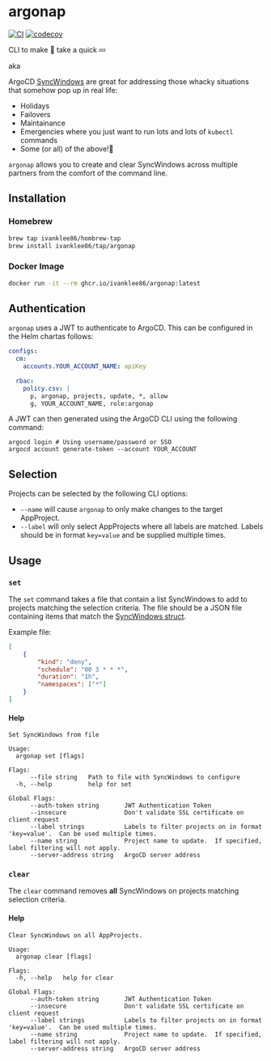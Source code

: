# argonap

[![CI](https://github.com/ivanklee86/argonap/actions/workflows/ci.yaml/badge.svg)](https://github.com/ivanklee86/argonap/actions/workflows/ci.yaml) [![codecov](https://codecov.io/gh/ivanklee86/argonap/graph/badge.svg?token=KEWN2E756X)](https://codecov.io/gh/ivanklee86/argonap)

CLI to make 🐙 take a quick 💤

aka

ArgoCD [SyncWindows](https://argo-cd.readthedocs.io/en/stable/user-guide/sync_windows/) are great for addressing those whacky situations that somehow pop up in real life:
- Holidays
- Failovers
- Maintainance
- Emergencies where you just want to run lots and lots of `kubectl` commands
- Some (or all) of the above!🤣

`argonap` allows you to create and clear SyncWindows across multiple partners from the comfort of the command line.

## Installation

### Homebrew
```sh
brew tap ivanklee86/hombrew-tap
brew install ivanklee86/tap/argonap
```

### Docker Image
```sh
docker run -it --rm ghcr.io/ivanklee86/argonap:latest
```

## Authentication

`argonap` uses a JWT to authenticate to ArgoCD.  This can be configured in the Helm chartas follows:

```YAML
configs:
  cm:
    accounts.YOUR_ACCOUNT_NAME: apiKey

  rbac:
    policy.csv: |
      p, argonap, projects, update, *, allow
      g, YOUR_ACCOUNT_NAME, role:argonap
```

A JWT can then generated using the ArgoCD CLI using the following command:
```shell
argocd login # Using username/password or SSO
argocd account generate-token --account YOUR_ACCOUNT
```

## Selection

Projects can be selected by the following CLI options:
- `--name` will cause `argonap` to only make changes to the target AppProject.
- `--label` will only select AppProjects where all labels are matched.  Labels should be in format `key=value` and be supplied multiple times.

## Usage

### `set`

The `set` command takes a file that contain a list SyncWindows to add to projects matching the selection criteria.  The file should be a JSON file containing items that match the [SyncWindows struct](https://pkg.go.dev/github.com/argoproj/argo-cd@v1.8.7/pkg/apis/application/v1alpha1#SyncWindow).

Example file:
```json
[
    {
        "kind": "deny",
        "schedule": "00 3 * * *",
        "duration": "1h",
        "namespaces": ["*"]
    }
]
```

#### Help
```
Set SyncWindows from file

Usage:
  argonap set [flags]

Flags:
      --file string   Path to file with SyncWindows to configure
  -h, --help          help for set

Global Flags:
      --auth-token string       JWT Authentication Token
      --insecure                Don't validate SSL certificate on client request
      --label strings           Labels to filter projects on in format 'key=value'.  Can be used multiple times.
      --name string             Project name to update.  If specified, label filtering will not apply.
      --server-address string   ArgoCD server address
```

### `clear`

The `clear` command removes **all** SyncWindows on projects matching selection criteria.


#### Help
```
Clear SyncWindows on all AppProjects.

Usage:
  argonap clear [flags]

Flags:
  -h, --help   help for clear

Global Flags:
      --auth-token string       JWT Authentication Token
      --insecure                Don't validate SSL certificate on client request
      --label strings           Labels to filter projects on in format 'key=value'.  Can be used multiple times.
      --name string             Project name to update.  If specified, label filtering will not apply.
      --server-address string   ArgoCD server address
```
